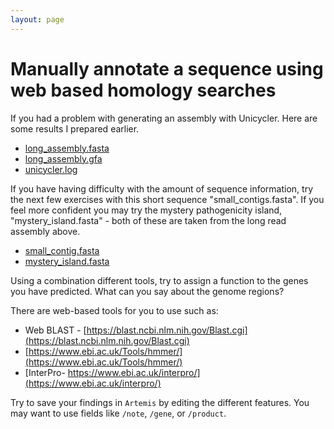 ```yaml
---
layout: page
---
```


# Manually annotate a sequence using web based homology searches

If you had a problem with generating an assembly with Unicycler. Here are some results I prepared earlier. 

* [long_assembly.fasta](/seq-analysis/long_assembly.fasta)
* [long_assembly.gfa](/seq-analysis/long_assembly.gfa)
* [unicycler.log](/seq-analysis/unicycler.log)

If you have having difficulty with the amount of sequence information, try the next few exercises with this short sequence "small_contigs.fasta". If you feel more confident you may try the mystery pathogenicity island, "mystery_island.fasta" - both of these are taken from the long read assembly above. 

* [small_contig.fasta](/seq-analysis/small_contig.fasta)
* [mystery_island.fasta](/seq-analysis/mystery_island.fasta)

Using a combination different tools, try to assign a function to the genes you have predicted. What can you say about the genome regions?

There are web-based tools for you to use such as: 

* Web BLAST - [https://blast.ncbi.nlm.nih.gov/Blast.cgi](https://blast.ncbi.nlm.nih.gov/Blast.cgi)
* [https://www.ebi.ac.uk/Tools/hmmer/](https://www.ebi.ac.uk/Tools/hmmer/)
* [InterPro- https://www.ebi.ac.uk/interpro/](https://www.ebi.ac.uk/interpro/)

Try to save your findings in `Artemis` by editing the different features. You may want to use fields like `/note`, `/gene`, or `/product`. 